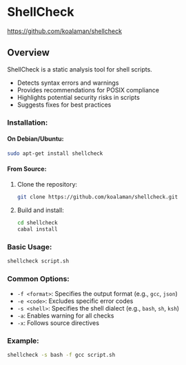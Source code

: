 # ShellCheck
https://github.com/koalaman/shellcheck

## Overview
ShellCheck is a static analysis tool for shell scripts.
- Detects syntax errors and warnings
- Provides recommendations for POSIX compliance
- Highlights potential security risks in scripts
- Suggests fixes for best practices

### Installation:
#### On Debian/Ubuntu:
```bash
sudo apt-get install shellcheck
```

#### From Source:
1. Clone the repository:
   ```bash
   git clone https://github.com/koalaman/shellcheck.git
   ```
2. Build and install:
   ```bash
   cd shellcheck
   cabal install
   ```

### Basic Usage:
```bash
shellcheck script.sh
```

### Common Options:
- `-f <format>`: Specifies the output format (e.g., `gcc`, `json`)
- `-e <code>`: Excludes specific error codes
- `-s <shell>`: Specifies the shell dialect (e.g., `bash`, `sh`, `ksh`)
- `-a`: Enables warning for all checks
- `-x`: Follows source directives

### Example:
```bash
shellcheck -s bash -f gcc script.sh
```
